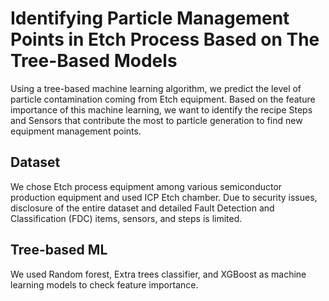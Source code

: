 # Identifying Particle Management Points in Etch Process Based on The Tree-Based Models
Using a tree-based machine learning algorithm, we predict the level of particle contamination coming from Etch equipment. Based on the feature importance of this machine learning, we want to identify the recipe Steps and Sensors that contribute the most to particle generation to find new equipment management points.

## Dataset
We chose Etch process equipment among various semiconductor production equipment and used ICP Etch chamber.
Due to security issues, disclosure of the entire dataset and detailed Fault Detection and Classification (FDC) items, sensors, and steps is limited.

## Tree-based ML
We used Random forest, Extra trees classifier, and XGBoost as machine learning models to check feature importance.

## 
